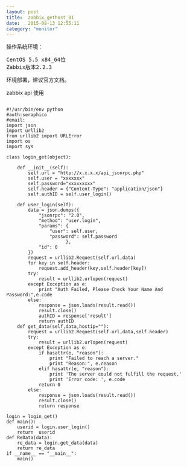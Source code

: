 ```yaml
---
layout: post
title:  zabbix_gethost_01
date:   2015-08-13 12:55:11
category: "monitor"
---
```

<p>操作系统环境：</p>
<pre>CentOS 5.5 x84_64位
Zabbix版本2.2.3
</pre>
<p>
环境部署，建议官方文档。
</p>
<p>zabbix api 使用</p>

<pre><code>
#!/usr/bin/env python
#auth:seraphico
#email:
import json
import urllib2
from urllib2 import URLError
import os
import sys

class login_get(object):

    def __init__(self):
        self.url = "http://x.x.x.x/api_jsonrpc.php"
        self.user = "xxxxxxx"
        self.password="xxxxxxxxx" 
        self.header = {"Content-Type": "application/json"}
        self.authID = self.user_login()

    def user_login(self):
        data = json.dumps({
            "jsonrpc": "2.0",
            "method": "user.login",
            "params": {
                "user": self.user,
                "password": self.password
                      },
            "id": 0
		})
        request = urllib2.Request(self.url,data)
        for key in self.header:
            request.add_header(key,self.header[key])
        try:
            result = urllib2.urlopen(request)
        except Exception as e:
            print "Auth Failed, Please Check Your Name And Password:",e.code
        else:
            response = json.loads(result.read())
            result.close()
            authID = response['result']
            return authID
    def get_data(self,data,hostip=""):
        request = urllib2.Request(self.url,data,self.header)
        try:
            result = urllib2.urlopen(request)
        except Exception as e:
            if hasattr(e, "reason"):
                print "Failed to reach a server."
                print "Reason:", e.reason
            elif hasattr(e, "reason"):
                print 'The server could not fulfill the request.'
                print 'Error code: ', e.code
            return 0
        else:
            response = json.loads(result.read())
            result.close()
            return response

login = login_get()
def main():
    userid = login.user_login()
    return  userid
def ReData(data):
    re_data = login.get_data(data)
    return re_data
if __name__ == "__main__":
    main()
</code></pre>

